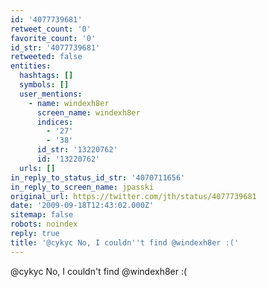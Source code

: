```yaml
---
id: '4077739681'
retweet_count: '0'
favorite_count: '0'
id_str: '4077739681'
retweeted: false
entities:
  hashtags: []
  symbols: []
  user_mentions:
    - name: windexh8er
      screen_name: windexh8er
      indices:
        - '27'
        - '38'
      id_str: '13220762'
      id: '13220762'
  urls: []
in_reply_to_status_id_str: '4070711656'
in_reply_to_screen_name: jpasski
original_url: https://twitter.com/jth/status/4077739681
date: '2009-09-18T12:43:02.000Z'
sitemap: false
robots: noindex
reply: true
title: '@cykyc No, I couldn''t find @windexh8er :('
---
```


@cykyc No, I couldn't find @windexh8er :(
